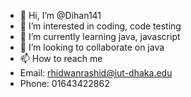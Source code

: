 - 👋 Hi, I’m @Dihan141
- 👀 I’m interested in coding, code testing
- 🌱 I’m currently learning java, javascript
- 💞️ I’m looking to collaborate on java
- 📫 How to reach me 
- Email: rhidwanrashid@iut-dhaka.edu
- Phone: 01643422862

<!---
Dihan141/Dihan141 is a ✨ special ✨ repository because its `README.md` (this file) appears on your GitHub profile.
You can click the Preview link to take a look at your changes.
--->
